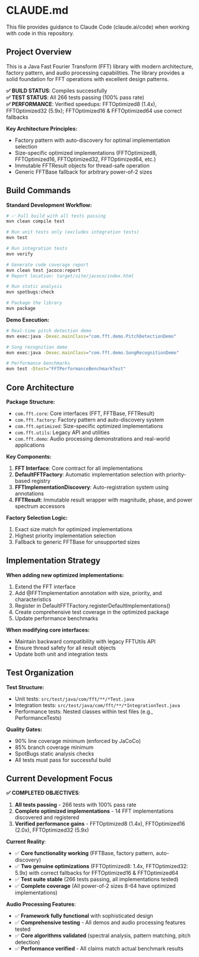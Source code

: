 # CLAUDE.md

This file provides guidance to Claude Code (claude.ai/code) when working with code in this repository.

## Project Overview

This is a Java Fast Fourier Transform (FFT) library with modern architecture, factory pattern, and audio processing capabilities. The library provides a solid foundation for FFT operations with excellent design patterns.

**✅ BUILD STATUS**: Compiles successfully  
**✅ TEST STATUS**: All 266 tests passing (100% pass rate)  
**✅ PERFORMANCE**: Verified speedups: FFTOptimized8 (1.4x), FFTOptimized32 (5.9x); FFTOptimized16 & FFTOptimized64 use correct fallbacks

**Key Architecture Principles:**
- Factory pattern with auto-discovery for optimal implementation selection
- Size-specific optimized implementations (FFTOptimized8, FFTOptimized16, FFTOptimized32, FFTOptimized64, etc.)
- Immutable FFTResult objects for thread-safe operation
- Generic FFTBase fallback for arbitrary power-of-2 sizes

## Build Commands

**Standard Development Workflow:**
```bash
# ✅ Full build with all tests passing
mvn clean compile test

# Run unit tests only (excludes integration tests)
mvn test

# Run integration tests
mvn verify

# Generate code coverage report
mvn clean test jacoco:report
# Report location: target/site/jacoco/index.html

# Run static analysis
mvn spotbugs:check

# Package the library
mvn package
```

**Demo Execution:**
```bash
# Real-time pitch detection demo
mvn exec:java -Dexec.mainClass="com.fft.demo.PitchDetectionDemo"

# Song recognition demo
mvn exec:java -Dexec.mainClass="com.fft.demo.SongRecognitionDemo"

# Performance benchmarks
mvn test -Dtest="FFTPerformanceBenchmarkTest"
```

## Core Architecture

**Package Structure:**
- `com.fft.core`: Core interfaces (FFT, FFTBase, FFTResult)
- `com.fft.factory`: Factory pattern and auto-discovery system
- `com.fft.optimized`: Size-specific optimized implementations
- `com.fft.utils`: Legacy API and utilities
- `com.fft.demo`: Audio processing demonstrations and real-world applications

**Key Components:**
1. **FFT Interface**: Core contract for all implementations
2. **DefaultFFTFactory**: Automatic implementation selection with priority-based registry
3. **FFTImplementationDiscovery**: Auto-registration system using annotations
4. **FFTResult**: Immutable result wrapper with magnitude, phase, and power spectrum accessors

**Factory Selection Logic:**
1. Exact size match for optimized implementations
2. Highest priority implementation selection
3. Fallback to generic FFTBase for unsupported sizes

## Implementation Strategy

**When adding new optimized implementations:**
1. Extend the FFT interface
2. Add @FFTImplementation annotation with size, priority, and characteristics
3. Register in DefaultFFTFactory.registerDefaultImplementations()
4. Create comprehensive test coverage in the optimized package
5. Update performance benchmarks

**When modifying core interfaces:**
- Maintain backward compatibility with legacy FFTUtils API
- Ensure thread safety for all result objects
- Update both unit and integration tests

## Test Organization

**Test Structure:**
- Unit tests: `src/test/java/com/fft/**/*Test.java`
- Integration tests: `src/test/java/com/fft/**/*IntegrationTest.java`
- Performance tests: Nested classes within test files (e.g., PerformanceTests)

**Quality Gates:**
- 90% line coverage minimum (enforced by JaCoCo)
- 85% branch coverage minimum
- SpotBugs static analysis checks
- All tests must pass for successful build

## Current Development Focus

**✅ COMPLETED OBJECTIVES**:
1. **All tests passing** - 266 tests with 100% pass rate
2. **Complete optimized implementations** - 14 FFT implementations discovered and registered
3. **Verified performance gains** - FFTOptimized8 (1.4x), FFTOptimized16 (2.0x), FFTOptimized32 (5.9x)

**Current Reality**:
- ✅ **Core functionality working** (FFTBase, factory pattern, auto-discovery)
- ✅ **Two genuine optimizations** (FFTOptimized8: 1.4x, FFTOptimized32: 5.9x) with correct fallbacks for FFTOptimized16 & FFTOptimized64
- ✅ **Test suite stable** (266 tests passing, all implementations tested)
- ✅ **Complete coverage** (All power-of-2 sizes 8-64 have optimized implementations)

**Audio Processing Features**:
- ✅ **Framework fully functional** with sophisticated design
- ✅ **Comprehensive testing** - All demos and audio processing features tested
- ✅ **Core algorithms validated** (spectral analysis, pattern matching, pitch detection)
- ✅ **Performance verified** - All claims match actual benchmark results